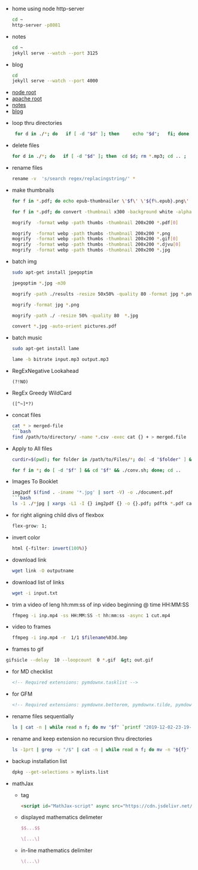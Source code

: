 <!-- Required extensions: pymdownx.betterem, pymdownx.tilde, pymdownx.emoji, pymdownx.tasklist, pymdownx.superfences -->

- home using node http-server
  ```bash
  cd ~
  http-server -p8081
  ```

- notes
  ```bash
  cd ~
  jekyll serve --watch --port 3125
  ```
- blog
  ```bash
  cd
  jekyll serve --watch --port 4000
  ```

* [node root](http//192.168.1.8:8081/)
* [apache root](http//192.168.1.8/)
* [notes](http//192.168.1.8::3125/)
* [blog](http//192.168.1.8:4000/)

- loop thru directories
	```bash
	 for d in ./*; do   if [ -d "$d" ]; then     echo "$d";   fi; done
	```
- delete files
	```bash
	for d in ./*; do   if [ -d "$d" ]; then  cd $d; rm *.mp3; cd .. ;   fi; done
	```
- rename files
	```bash
	rename -v  's/search regex/replacingstring/' *
	```
- make thumbnails
	```bash
	for f in *.pdf; do echo epub-thumbnailer \'$f\' \'${f%.epub}.png\' 800"; done
	```
	```bash
	for f in *.pdf; do convert -thumbnail x300 -background white -alpha remove "$f"[0] "${f%.pdf}.png"; done
	```
	```bash
	mogrify  -format webp -path thumbs -thumbnail 200x200 *.pdf[0]
	```
	```bash
	mogrify  -format webp -path thumbs -thumbnail 200x200 *.png
	mogrify  -format webp -path thumbs -thumbnail 200x200 *.gif[0]
	mogrify  -format webp -path thumbs -thumbnail 200x200 *.djvu[0]
	mogrify  -format webp -path thumbs -thumbnail 200x200 *.jpg
	```
- batch img
	```bash
	sudo apt-get install jpegoptim
	```
	```bash
	jpegoptim *.jpg -m30
	```
	```bash
	mogrify -path ./results -resize 50x50% -quality 80 -format jpg *.png
	```
	```bash
	mogrify -format jpg *.png
	```
	```bash
	mogrify -path ./ -resize 50% -quality 80  *.jpg
	```
	```bash
	convert *.jpg -auto-orient pictures.pdf
	```
- batch music
	```bash
	sudo apt-get install lame
	```
	```bash
	lame -b bitrate input.mp3 output.mp3
	```
- RegExNegative Lookahead
	```regex
	(?!NO)
	```
- RegEx Greedy WildCard
	```regex
	([^~]*?)
	```
- concat files
	```bash
	cat * > merged-file
	```bash
	find /path/to/directory/ -name *.csv -exec cat {} + > merged.file
	```
- Apply to All files
	```bash
	curdir=$(pwd); for folder in /path/to/Files/*; do[ -d "$folder" ] && cd "$folder" && ./conv.sh; done; cd $curdir
	```
	```bash
	for f in *; do [ -d "$f" ] && cd "$f" && ./conv.sh; done; cd ..
	```
- Images To Booklet
	```bash
	img2pdf $(find . -iname '*.jpg' | sort -V) -o ./document.pdf
	```bash
	ls -1 ./*jpg | xargs -L1 -I {} img2pdf {} -o {}.pdf; pdftk *.pdf cat output combined.pdf
	```
- for right aligning child divs of flexbox
  ```css
  flex-grow: 1;
  ```
- invert color
  ```css
  html {-filter: invert(100%)}
  ```
- download link
  ```bash
  wget link -O outputname
  ```
- download list of links
  ```bash
  wget -i input.txt
  ```
- trim a video of leng hh\:mm\:ss of inp video beginning @ time HH:MM:SS
  ```bash
  ffmpeg -i inp.mp4 -ss HH:MM:SS -t hh:mm:ss -async 1 cut.mp4
  ```
- video to frames
  ```bash
  ffmpeg -i inp.mp4 -r  1/1 $filename%03d.bmp
  ```
- frames to gif
 ```bash
  gifsicle --delay  10 --loopcount  0 *.gif  &gt; out.gif
  ```
- for MD checklist
  ```html
  <!-- Required extensions: pymdownx.tasklist -->
  ```
- for GFM
  ```html
  <!-- Required extensions: pymdownx.betterem, pymdownx.tilde, pymdownx.emoji, pymdownx.tasklist, pymdownx.superfences -->
  ```
- rename files sequentially
  ```bash
  ls | cat -n | while read n f; do mv "$f" `printf "2019-12-02-23-19-%02d.jpg" $n`; done
  ```
- rename and keep extension no recursion thru directories
  ```bash
  ls -1prt | grep -v "/$" | cat -n | while read n f; do mv -n "${f}" "$(printf "%04d" $n).${f#*.}";
  ```
- backup installation list
  ```bash
  dpkg --get-selections > mylists.list
  ```
- mathJax
  - tag
    ```html
    <script id="MathJax-script" async src="https://cdn.jsdelivr.net/npm/mathjax@3/es5/tex-mml-chtml.js"></script>
    ```
  - displayed mathematics delimeter
    ```latex
    $$...$$
    ```

    ```latex
    \[...\]
    ```

  - in-line mathematics delimiter
    ```latex
    \(...\)
    ```
